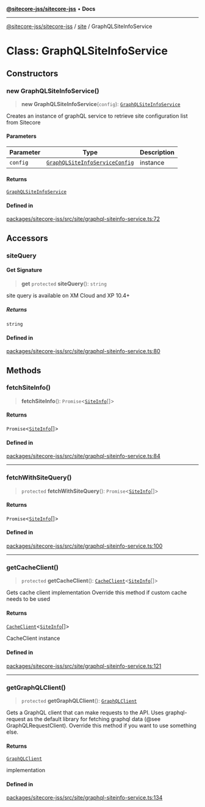 [**@sitecore-jss/sitecore-jss**](../../README.md) • **Docs**

***

[@sitecore-jss/sitecore-jss](../../README.md) / [site](../README.md) / GraphQLSiteInfoService

# Class: GraphQLSiteInfoService

## Constructors

### new GraphQLSiteInfoService()

> **new GraphQLSiteInfoService**(`config`): [`GraphQLSiteInfoService`](GraphQLSiteInfoService.md)

Creates an instance of graphQL service to retrieve site configuration list from Sitecore

#### Parameters

| Parameter | Type | Description |
| ------ | ------ | ------ |
| `config` | [`GraphQLSiteInfoServiceConfig`](../type-aliases/GraphQLSiteInfoServiceConfig.md) | instance |

#### Returns

[`GraphQLSiteInfoService`](GraphQLSiteInfoService.md)

#### Defined in

[packages/sitecore-jss/src/site/graphql-siteinfo-service.ts:72](https://github.com/Sitecore/jss/blob/50bf04579b0cca04c7059f30ccf34e73b26a07bf/packages/sitecore-jss/src/site/graphql-siteinfo-service.ts#L72)

## Accessors

### siteQuery

#### Get Signature

> **get** `protected` **siteQuery**(): `string`

site query is available on XM Cloud and XP 10.4+

##### Returns

`string`

#### Defined in

[packages/sitecore-jss/src/site/graphql-siteinfo-service.ts:80](https://github.com/Sitecore/jss/blob/50bf04579b0cca04c7059f30ccf34e73b26a07bf/packages/sitecore-jss/src/site/graphql-siteinfo-service.ts#L80)

## Methods

### fetchSiteInfo()

> **fetchSiteInfo**(): `Promise`\<[`SiteInfo`](../type-aliases/SiteInfo.md)[]\>

#### Returns

`Promise`\<[`SiteInfo`](../type-aliases/SiteInfo.md)[]\>

#### Defined in

[packages/sitecore-jss/src/site/graphql-siteinfo-service.ts:84](https://github.com/Sitecore/jss/blob/50bf04579b0cca04c7059f30ccf34e73b26a07bf/packages/sitecore-jss/src/site/graphql-siteinfo-service.ts#L84)

***

### fetchWithSiteQuery()

> `protected` **fetchWithSiteQuery**(): `Promise`\<[`SiteInfo`](../type-aliases/SiteInfo.md)[]\>

#### Returns

`Promise`\<[`SiteInfo`](../type-aliases/SiteInfo.md)[]\>

#### Defined in

[packages/sitecore-jss/src/site/graphql-siteinfo-service.ts:100](https://github.com/Sitecore/jss/blob/50bf04579b0cca04c7059f30ccf34e73b26a07bf/packages/sitecore-jss/src/site/graphql-siteinfo-service.ts#L100)

***

### getCacheClient()

> `protected` **getCacheClient**(): [`CacheClient`](../../index/interfaces/CacheClient.md)\<[`SiteInfo`](../type-aliases/SiteInfo.md)[]\>

Gets cache client implementation
Override this method if custom cache needs to be used

#### Returns

[`CacheClient`](../../index/interfaces/CacheClient.md)\<[`SiteInfo`](../type-aliases/SiteInfo.md)[]\>

CacheClient instance

#### Defined in

[packages/sitecore-jss/src/site/graphql-siteinfo-service.ts:121](https://github.com/Sitecore/jss/blob/50bf04579b0cca04c7059f30ccf34e73b26a07bf/packages/sitecore-jss/src/site/graphql-siteinfo-service.ts#L121)

***

### getGraphQLClient()

> `protected` **getGraphQLClient**(): [`GraphQLClient`](../../index/interfaces/GraphQLClient.md)

Gets a GraphQL client that can make requests to the API. Uses graphql-request as the default
library for fetching graphql data (@see GraphQLRequestClient). Override this method if you
want to use something else.

#### Returns

[`GraphQLClient`](../../index/interfaces/GraphQLClient.md)

implementation

#### Defined in

[packages/sitecore-jss/src/site/graphql-siteinfo-service.ts:134](https://github.com/Sitecore/jss/blob/50bf04579b0cca04c7059f30ccf34e73b26a07bf/packages/sitecore-jss/src/site/graphql-siteinfo-service.ts#L134)
